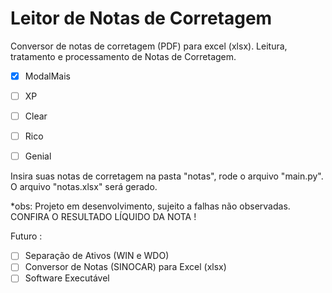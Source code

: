 # Leitor de Notas de Corretagem

Conversor de notas de corretagem (PDF) para excel (xlsx). Leitura, tratamento e processamento de Notas de Corretagem.

- [x] ModalMais
- [ ] XP
- [ ] Clear
- [ ] Rico
- [ ] Genial


Insira suas notas de corretagem na pasta "notas", rode o arquivo "main.py". 
O arquivo "notas.xlsx" será gerado. 




*obs: Projeto em desenvolvimento, sujeito a falhas não observadas. CONFIRA O RESULTADO LÍQUIDO DA NOTA ! 

Futuro :
- [ ] Separação de Ativos (WIN e WDO)
- [ ] Conversor de Notas (SINOCAR) para Excel (xlsx)
- [ ] Software Executável 
